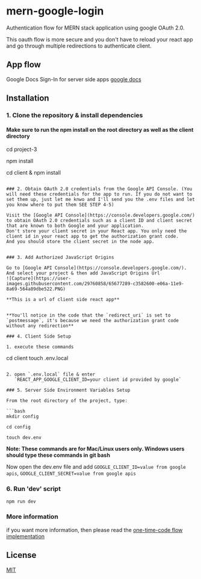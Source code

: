 # mern-google-login

Authentication flow for MERN stack application using google OAuth 2.0. 

This oauth flow is more secure and you don't have to reload your react app and go through multiple redirections to authenticate client.

## App flow

Google Docs Sign-In for server side apps [google docs](https://developers.google.com/identity/sign-in/web/server-side-flow)

## Installation

### 1. Clone the repository & install dependencies
#### Make sure to run the npm install on the root directory as well as the client directory

cd project-3

npm install

cd client & npm install
```

### 2. Obtain OAuth 2.0 credentials from the Google API Console. (You will need these credentials for the app to run. If you do not want to set them up, just let me knwo and I'll send you the .env files and let you know where to put them SEE STEP 4-5)

Visit the [Google API Console](https://console.developers.google.com/) to obtain OAuth 2.0 credentials such as a client ID and client secret that are known to both Google and your application. 
Don't store your client secret in your React app. You only need the client id in your react app to get the authorization grant code. 
And you should store the client secret in the node app. 


### 3. Add Authorized JavaScript Origins

Go to [Google API Console](https://console.developers.google.com/). And select your project & then add JavaScript Origins Url
![Capture](https://user-images.githubusercontent.com/29760858/65677289-c3582600-e06a-11e9-8a69-564a89dbe522.PNG)

**This is a url of client side react app**
 
 
**You'll notice in the code that the `redirect_uri` is set to `postmessage`, it's because we need the authorization grant code without any redirection**

### 4. Client Side Setup

1. execute these commands

```
cd client
touch .env.local
```

2. open `.env.local` file & enter
   `REACT_APP_GOOGLE_CLIENT_ID=your client id provided by google`

### 5. Server Side Environment Variables Setup

From the root directory of the project, type:

```bash
mkdir config

cd config

touch dev.env
```

**Note: These commands are for Mac/Linux users only. Windows users should type these commands in git bash**

Now open the dev.env file and add `GOOGLE_CLIENT_ID=value from google apis`, `GOOGLE_CLIENT_SECRET=value from google apis`

### 6. Run 'dev' script

```bash
npm run dev
```

### More information

if you want more information, then please read the [one-time-code flow implementation](https://developers.google.com/identity/sign-in/web/server-side-flow)

## License

[MIT](https://choosealicense.com/licenses/mit/)
